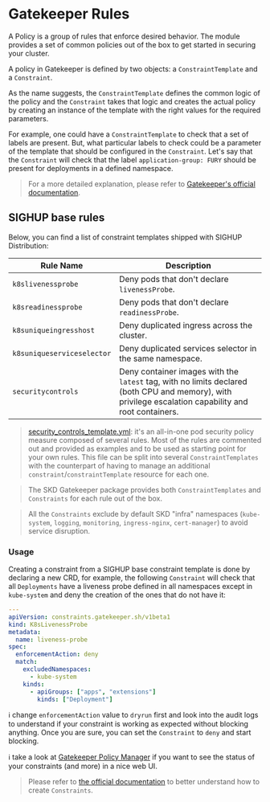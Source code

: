 # Gatekeeper Rules

<!-- <KFD-DOCS> -->

A Policy is a group of rules that enforce desired behavior. The module provides a set of common policies out of the box to get started in securing your cluster.

A policy in Gatekeeper is defined by two objects: a `ConstraintTemplate` and a `Constraint`.

As the name suggests, the `ConstraintTemplate` defines the common logic of the policy and the `Constraint` takes that logic and creates the actual policy by creating an instance of the template with the right values for the required parameters.

For example, one could have a `ConstraintTemplate` to check that a set of labels are present. But, what particular labels to check could be a parameter of the template that should be configured in the `Constraint`. Let's say that the `Constraint` will check that the label `application-group: FURY` should be present for deployments in a defined namespace.

> For a more detailed explanation, please refer to [Gatekeeper's official documentation][gatekeeper-docs].

## SIGHUP base rules

Below, you can find a list of constraint templates shipped with SIGHUP Distribution:

| Rule Name                  | Description                                                                                                                                           |
| -------------------------- | ----------------------------------------------------------------------------------------------------------------------------------------------------- |
| `k8slivenessprobe`         | Deny pods that don't declare `livenessProbe`.                                                                                                         |
| `k8sreadinessprobe`        | Deny pods that don't declare `readinessProbe`.                                                                                                        |
| `k8suniqueingresshost`     | Deny duplicated ingress across the cluster.                                                                                                           |
| `k8suniqueserviceselector` | Deny duplicated services selector in the same namespace.                                                                                              |
| `securitycontrols`         | Deny container images with the `latest` tag, with no limits declared (both CPU and memory), with privilege escalation capability and root containers. |

> [security_controls_template.yml][security-controls-template]: it's an all-in-one pod security policy measure composed of several rules. Most of the rules are commented out and provided as examples and to be used as starting point for your own rules.
> This file can be split into several `ConstraintTemplates` with the counterpart of having to manage an additional `constraint`/`constraintTemplate` resource for each one.
<!-- space left blank on purpose to separate both quotes -->
> The SKD Gatekeeper package provides both `ConstraintTemplates` and `Constraints` for each rule out of the box.
<!-- space left blank on purpose to separate both quotes -->
> All the `Constraints` exclude by default SKD "infra" namespaces (`kube-system`, `logging`, `monitoring`, `ingress-nginx`, `cert-manager`) to avoid service disruption.

### Usage

Creating a constraint from a SIGHUP base constraint template is done by declaring a new CRD, for example, the following `Constraint` will check that all `Deployments` have a liveness probe defined in all namespaces except in `kube-system` and deny the creation of the ones that do not have it:

```yaml
---
apiVersion: constraints.gatekeeper.sh/v1beta1
kind: K8sLivenessProbe
metadata:
  name: liveness-probe
spec:
  enforcementAction: deny
  match:
    excludedNamespaces:
      - kube-system
    kinds:
      - apiGroups: ["apps", "extensions"]
        kinds: ["Deployment"]
```

ℹ️ change `enforcementAction` value to `dryrun` first and look into the audit logs to understand if your constraint is working as expected without blocking anything. Once you are sure, you can set the `Constraint` to `deny` and start blocking.

ℹ️ take a look at [Gatekeeper Policy Manager][gpm] if you want to see the status of your constraints (and more) in a nice web UI.

> Please refer to [the official documentation][gatekeeper-constraint-docs] to better understand how to create `Constraints`.

<!-- Links -->
[security-controls-template]: templates/security_controls_template.yml
[gatekeeper-docs]: https://open-policy-agent.github.io/gatekeeper/website/docs/
[gatekeeper-constraint-docs]: https://open-policy-agent.github.io/gatekeeper/website/docs/howto#constraints
[gpm]: ../gpm/

<!-- </KFD-DOCS> -->
